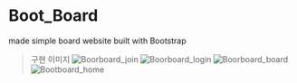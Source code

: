 # Boot_Board
made simple board website built with Bootstrap

>구현 이미지
![Boorboard_join](https://user-images.githubusercontent.com/71969709/118475955-e2c42b00-b747-11eb-99a4-f935284bb16c.png)
![Boorboard_login](https://user-images.githubusercontent.com/71969709/118475957-e3f55800-b747-11eb-915b-a135c0616650.png)
![Boorboard_board](https://user-images.githubusercontent.com/71969709/118475958-e48dee80-b747-11eb-8025-4a2a23eb72c1.png)
![Bootboard_home](https://user-images.githubusercontent.com/71969709/118475961-e48dee80-b747-11eb-8b98-6f996a957331.png)

